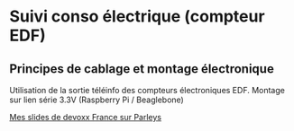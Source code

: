 Suivi conso électrique (compteur EDF)
=====================================

Principes de cablage et montage électronique
--------------------------------------------
Utilisation de la sortie téléinfo des compteurs électroniques EDF.
Montage sur lien série 3.3V (Raspberry Pi / Beaglebone)

[Mes slides de devoxx France sur Parleys](http://www.parleys.com/play/5156acf2e4b0c779d7881400/chapter43/about)
